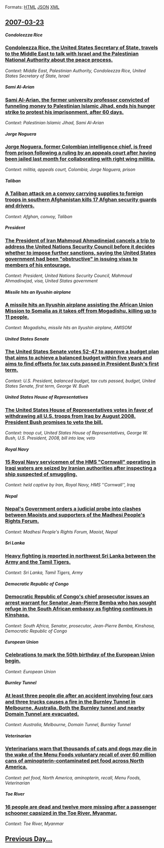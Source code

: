 
Formats: [HTML](2007/03/23/index.html)  [JSON](2007/03/23/index.json)  [XML](2007/03/23/index.xml)  

## [2007-03-23](/news/2007/03/23/index.md)

##### Condoleezza Rice
### [ Condoleezza Rice, the United States Secretary of State, travels to the Middle East to talk with Israel and the Palestinian National Authority about the peace process. ](/news/2007/03/23/condoleezza-rice-the-united-states-secretary-of-state-travels-to-the-middle-east-to-talk-with-israel-and-the-palestinian-national-authori.md)
_Context: Middle East, Palestinian Authority, Condoleezza Rice, United States Secretary of State, Israel_

##### Sami Al-Arian
### [ Sami Al-Arian, the former university professor convicted of funneling money to Palestinian Islamic Jihad, ends his hunger strike to protest his imprisonment, after 60 days. ](/news/2007/03/23/sami-al-arian-the-former-university-professor-convicted-of-funneling-money-to-palestinian-islamic-jihad-ends-his-hunger-strike-to-protest.md)
_Context: Palestinian Islamic Jihad, Sami Al-Arian_

##### Jorge Noguera
### [ Jorge Noguera, former Colombian intelligence chief, is freed from prison following a ruling by an appeals court after having been jailed last month for collaborating with right wing militia. ](/news/2007/03/23/jorge-noguera-former-colombian-intelligence-chief-is-freed-from-prison-following-a-ruling-by-an-appeals-court-after-having-been-jailed-la.md)
_Context: militia, appeals court, Colombia, Jorge Noguera, prison_

##### Taliban
### [ A Taliban attack on a convoy carrying supplies to foreign troops in southern Afghanistan kills 17 Afghan security guards and drivers. ](/news/2007/03/23/a-taliban-attack-on-a-convoy-carrying-supplies-to-foreign-troops-in-southern-afghanistan-kills-17-afghan-security-guards-and-drivers.md)
_Context: Afghan, convoy, Taliban_

##### President
### [ The President of Iran Mahmoud Ahmadinejad cancels a trip to address the United Nations Security Council before it decides whether to impose further sanctions, saying the United States government had been "obstructive" in issuing visas to members of his entourage. ](/news/2007/03/23/the-president-of-iran-mahmoud-ahmadinejad-cancels-a-trip-to-address-the-united-nations-security-council-before-it-decides-whether-to-impose.md)
_Context: President, United Nations Security Council, Mahmoud Ahmadinejad, visa, United States government_

##### Missile hits an Ilyushin airplane
### [ A missile hits an Ilyushin airplane assisting the African Union Mission to Somalia as it takes off from Mogadishu, killing up to 11 people. ](/news/2007/03/23/a-missile-hits-an-ilyushin-airplane-assisting-the-african-union-mission-to-somalia-as-it-takes-off-from-mogadishu-killing-up-to-11-people.md)
_Context: Mogadishu, missile hits an Ilyushin airplane, AMISOM_

##### United States Senate
### [ The United States Senate votes 52-47 to approve a budget plan that aims to achieve a balanced budget within five years and aims to find offsets for tax cuts passed in President Bush's first term. ](/news/2007/03/23/the-united-states-senate-votes-52-47-to-approve-a-budget-plan-that-aims-to-achieve-a-balanced-budget-within-five-years-and-aims-to-find-off.md)
_Context: U.S. President, balanced budget, tax cuts passed, budget, United States Senate, first term, George W. Bush_

##### United States House of Representatives
### [ The United States House of Representatives votes in favor of withdrawing all U.S. troops from Iraq by August 2008. President Bush promises to veto the bill. ](/news/2007/03/23/the-united-states-house-of-representatives-votes-in-favor-of-withdrawing-all-u-s-troops-from-iraq-by-august-2008-president-bush-promises.md)
_Context: troop cut, United States House of Representatives, George W. Bush, U.S. President, 2008, bill into law, veto_

##### Royal Navy
### [ 15 Royal Navy servicemen of the HMS "Cornwall" operating in Iraqi waters are seized by Iranian authorities after inspecting a ship suspected of smuggling. ](/news/2007/03/23/15-royal-navy-servicemen-of-the-hms-cornwall-operating-in-iraqi-waters-are-seized-by-iranian-authorities-after-inspecting-a-ship-suspecte.md)
_Context: held captive by Iran, Royal Navy, HMS ''Cornwall'', Iraq_

##### Nepal
### [ Nepal's Government orders a judicial probe into clashes between Maoists and supporters of the Madhesi People's Rights Forum. ](/news/2007/03/23/nepal-s-government-orders-a-judicial-probe-into-clashes-between-maoists-and-supporters-of-the-madhesi-people-s-rights-forum.md)
_Context: Madhesi People's Rights Forum, Maoist, Nepal_

##### Sri Lanka
### [ Heavy fighting is reported in northwest Sri Lanka between the Army and the Tamil Tigers. ](/news/2007/03/23/heavy-fighting-is-reported-in-northwest-sri-lanka-between-the-army-and-the-tamil-tigers.md)
_Context: Sri Lanka, Tamil Tigers, Army_

##### Democratic Republic of Congo
### [ Democratic Republic of Congo's chief prosecutor issues an arrest warrant for Senator Jean-Pierre Bemba who has sought refuge in the South African embassy as fighting continues in Kinshasa. ](/news/2007/03/23/democratic-republic-of-congo-s-chief-prosecutor-issues-an-arrest-warrant-for-senator-jean-pierre-bemba-who-has-sought-refuge-in-the-south-a.md)
_Context: South Africa, Senator, prosecutor, Jean-Pierre Bemba, Kinshasa, Democratic Republic of Congo_

##### European Union
### [ Celebrations to mark the 50th birthday of the European Union begin. ](/news/2007/03/23/celebrations-to-mark-the-50th-birthday-of-the-european-union-begin.md)
_Context: European Union_

##### Burnley Tunnel
### [ At least three people die after an accident involving four cars and three trucks causes a fire in the Burnley Tunnel in Melbourne, Australia. Both the Burnley tunnel and nearby Domain Tunnel are evacuated. ](/news/2007/03/23/at-least-three-people-die-after-an-accident-involving-four-cars-and-three-trucks-causes-a-fire-in-the-burnley-tunnel-in-melbourne-australi.md)
_Context: Australia, Melbourne, Domain Tunnel, Burnley Tunnel_

##### Veterinarian
### [ Veterinarians warn that thousands of cats and dogs may die in the wake of the Menu Foods voluntary recall of over 60 million cans of aminopterin-contaminated pet food across North America. ](/news/2007/03/23/veterinarians-warn-that-thousands-of-cats-and-dogs-may-die-in-the-wake-of-the-menu-foods-voluntary-recall-of-over-60-million-cans-of-aminop.md)
_Context: pet food, North America, aminopterin, recall, Menu Foods, Veterinarian_

##### Toe River
### [ 16 people are dead and twelve more missing after a passenger schooner capsized in the Toe River, Myanmar. ](/news/2007/03/23/16-people-are-dead-and-twelve-more-missing-after-a-passenger-schooner-capsized-in-the-toe-river-myanmar.md)
_Context: Toe River, Myanmar_

## [Previous Day...](/news/2007/03/22/index.md)

